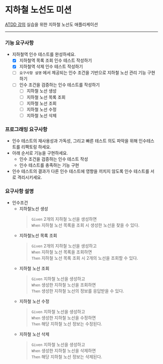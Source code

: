# 지하철 노선도 미션
[ATDD 강의](https://edu.nextstep.camp/c/R89PYi5H) 실습을 위한 지하철 노선도 애플리케이션

---

### 기능 요구사항
- 지하철역 인수 테스트를 완성하세요.
  - [X] 지하철역 목록 조회 인수 테스트 작성하기
  - [X] 지하철역 삭제 인수 테스트 작성하기
  - [ ] `요구사항 설명` 에서 제공되는 인수 조건을 기반으로 지하철 노선 관리 기능 구현하기
  - [ ] 인수 조건을 검증하는 인수 테스트를 작성하기
    - [ ] 지하철 노선 생성
    - [ ] 지하철 노선 목록 조회
    - [ ] 지하철 노선 조회
    - [ ] 지하철 노선 수정
    - [ ] 지하철 노선 삭제

### 프로그래밍 요구사항
- 인수 테스트의 재사용성과 가독성, 그리고 빠른 테스트 의도 파악을 위해 인수테스트를 리팩토링 하세요.
- 아래 순서로 기능을 구현하세요.
  - 인수 조건을 검증하는 인수 테스트 작성
  - 인수 테스트를 충족하는 기능 구현
- 인수 테스트의 결과가 다른 인수 테스트에 영향을 끼치지 않도록 인수 테스트를 서로 격리시키세요.

### 요구사항 설명
- 인수조건
  - 지하철노선 생성
    > `Given` 2개의 지하철 노선을 생성하면   
    `When` 지하철 노선 목록을 조회 시 생성한 노선을 찾을 수 있다.  
  - 지하철노선 목록 조회
    > `Given` 2개의 지하철 노선을 생성하고   
    `When` 지하철 노선 목록을 조회하면   
    `Then` 지하철 노선 목록 조회 시 2개의 노선을 조회할 수 있다.
  - 지하철 노선 조회
    > `Given` 지하철 노선을 생성하고   
    `When` 생성한 지하철 노선을 조회하면   
    `Then` 생성한 지하철 노선의 정보를 응답받을 수 있다.
  - 지하철 노선 수정
    > `Given` 지하철 노선을 생성하고   
    `When` 생성한 지하철 노선을 수정하면   
    `Then` 해당 지하철 노선 정보는 수정된다.
  - 지하철 노선 삭제
    > `Given` 지하철 노선을 생성하고   
    `When` 생성한 지하철 노선을 삭제하면   
    `Then` 해당 지하철 노선 정보는 삭제된다.